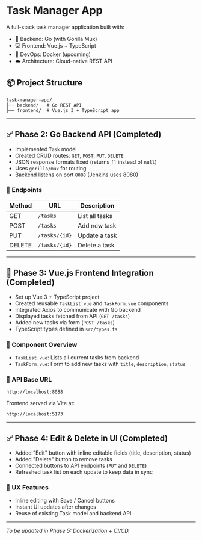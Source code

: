 # Task Manager App

A full-stack task manager application built with:

* 🧠 Backend: Go (with Gorilla Mux)
* 💻 Frontend: Vue.js + TypeScript
* 🐳 DevOps: Docker (upcoming)
* ☁️ Architecture: Cloud-native REST API

## 📦 Project Structure

```
task-manager-app/
├── backend/   # Go REST API
├── frontend/  # Vue.js 3 + TypeScript app
```

---

## ✅ Phase 2: Go Backend API (Completed)

* Implemented `Task` model
* Created CRUD routes: `GET`, `POST`, `PUT`, `DELETE`
* JSON response formats fixed (returns `[]` instead of `null`)
* Uses `gorilla/mux` for routing
* Backend listens on port `8088` (Jenkins uses 8080)

### 🔁 Endpoints

| Method | URL           | Description    |
| ------ | ------------- | -------------- |
| GET    | `/tasks`      | List all tasks |
| POST   | `/tasks`      | Add new task   |
| PUT    | `/tasks/{id}` | Update a task  |
| DELETE | `/tasks/{id}` | Delete a task  |

---

## 🔖 Phase 3: Vue.js Frontend Integration (Completed)

* Set up Vue 3 + TypeScript project
* Created reusable `TaskList.vue` and `TaskForm.vue` components
* Integrated Axios to communicate with Go backend
* Displayed tasks fetched from API (`GET /tasks`)
* Added new tasks via form (`POST /tasks`)
* TypeScript types defined in `src/types.ts`

### 📁 Component Overview

* `TaskList.vue`: Lists all current tasks from backend
* `TaskForm.vue`: Form to add new tasks with `title`, `description`, `status`

### 📲 API Base URL

```
http://localhost:8088
```

Frontend served via Vite at:

```
http://localhost:5173
```

---

## ✅ Phase 4: Edit & Delete in UI (Completed)

* Added "Edit" button with inline editable fields (title, description, status)
* Added "Delete" button to remove tasks
* Connected buttons to API endpoints (`PUT` and `DELETE`)
* Refreshed task list on each update to keep data in sync

### 🔹 UX Features

* Inline editing with Save / Cancel buttons
* Instant UI updates after changes
* Reuse of existing Task model and backend API

---

*To be updated in Phase 5: Dockerization + CI/CD.*
